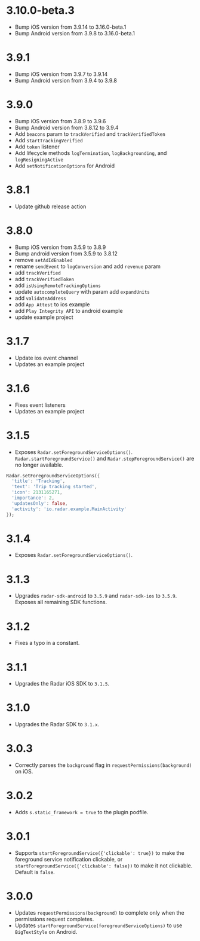 # 3.10.0-beta.3

- Bump iOS version from 3.9.14 to 3.16.0-beta.1
- Bump Android version from 3.9.8 to 3.16.0-beta.1

# 3.9.1

- Bump iOS version from 3.9.7 to 3.9.14
- Bump Android version from 3.9.4 to 3.9.8

# 3.9.0

- Bump iOS version from 3.8.9 to 3.9.6
- Bump Android version from 3.8.12 to 3.9.4
- Add `beacons` param to `trackVerified` and `trackVerifiedToken`
- Add `startTrackingVerified`
- Add `token` listener
- Add lifecycle methods `logTermination`, `logBackgrounding`, and `logResigningActive`
- Add `setNotificationOptions` for Android

# 3.8.1

- Update github release action

# 3.8.0

- Bump iOS version from 3.5.9 to 3.8.9
- Bump android version from 3.5.9 to 3.8.12
- remove `setAdIdEnabled`
- rename `sendEvent` to `logConversion` and add `revenue` param
- add `trackVerified`
- add `trackVerifiedToken`
- add `isUsingRemoteTrackingOptions`
- update `autocompleteQuery` with param add `expandUnits`
- add `validateAddress`
- add `App Attest` to ios example
- add `Play Integrity API` to android example
- update example project

# 3.1.7

- Update ios event channel
- Updates an example project

# 3.1.6

- Fixes event listeners
- Updates an example project
  
# 3.1.5

- Exposes `Radar.setForegroundServiceOptions()`. `Radar.startForegroundService()` and `Radar.stopForegroundService()` are no longer available.

```dart
Radar.setForegroundServiceOptions({
  'title': 'Tracking',
  'text': 'Trip tracking started',
  'icon': 2131165271,
  'importance': 2,
  'updatesOnly': false,
  'activity': 'io.radar.example.MainActivity'
});
```

# 3.1.4

- Exposes `Radar.setForegroundServiceOptions()`.

# 3.1.3

- Upgrades `radar-sdk-android` to `3.5.9` and `radar-sdk-ios` to `3.5.9`. Exposes all remaining SDK functions.

# 3.1.2

- Fixes a typo in a constant.

# 3.1.1

- Upgrades the Radar iOS SDK to `3.1.5`.

# 3.1.0

- Upgrades the Radar SDK to `3.1.x`.

# 3.0.3

- Correctly parses the `background` flag in `requestPermissions(background)` on iOS.

# 3.0.2

- Adds `s.static_framework = true` to the plugin podfile.

# 3.0.1

- Supports `startForegroundService({'clickable': true})` to make the foreground service notification clickable, or `startForegroundService({'clickable': false})` to make it not clickable. Default is `false`.

# 3.0.0

- Updates `requestPermissions(background)` to complete only when the permissions request completes.
- Updates `startForegroundService(foregroundServiceOptions)` to use `BigTextStyle` on Android.
